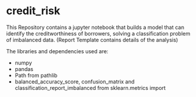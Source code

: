 # credit_risk

This Repository contains a jupyter notebook that builds a model that can identify the creditworthiness of borrowers, solving a classification problem of imbalanced data. (Report Template contains details of the analysis)

The libraries and dependencies used are:
- numpy
- pandas
- Path from pathlib
- balanced_accuracy_score, confusion_matrix and classification_report_imbalanced from sklearn.metrics import
